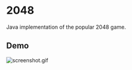 # 2048

Java implementation of the popular 2048 game.

## Demo
![screenshot.gif](http://i.imgur.com/xHy17IP.gif "2048")